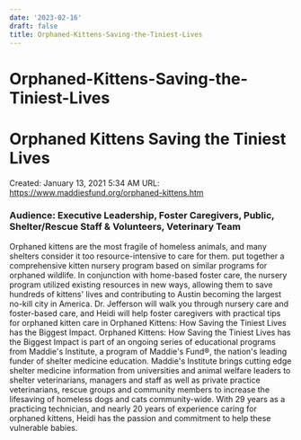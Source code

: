 ```yaml
---
date: '2023-02-16'
draft: false
title: Orphaned-Kittens-Saving-the-Tiniest-Lives
---
```


# Orphaned-Kittens-Saving-the-Tiniest-Lives

# Orphaned Kittens Saving the Tiniest Lives
Created: January 13, 2021 5:34 AM
URL: https://www.maddiesfund.org/orphaned-kittens.htm
### Audience: Executive Leadership, Foster Caregivers, Public, Shelter/Rescue Staff & Volunteers, Veterinary Team
Orphaned kittens are the most fragile of homeless animals, and many shelters consider it too resource-intensive to care for them.
put together a comprehensive kitten nursery program based on similar programs for orphaned wildlife.
In conjunction with home-based foster care, the nursery program utilized existing resources in new ways, allowing them to save hundreds of kittens' lives and contributing to Austin becoming the largest no-kill city in America.
Dr. Jefferson will walk you through nursery care and foster-based care, and Heidi will help foster caregivers with practical tips for orphaned kitten care in Orphaned Kittens: How Saving the Tiniest Lives has the Biggest Impact.
Orphaned Kittens: How Saving the Tiniest Lives has the Biggest Impact is part of an ongoing series of educational programs from Maddie's Institute, a program of Maddie's Fund®, the nation's leading funder of shelter medicine education.
Maddie's Institute brings cutting edge shelter medicine information from universities and animal welfare leaders to shelter veterinarians, managers and staff as well as private practice veterinarians, rescue groups and community members to increase the lifesaving of homeless dogs and cats community-wide.
With 29 years as a practicing technician, and nearly 20 years of experience caring for orphaned kittens, Heidi has the passion and commitment to help these vulnerable babies.
